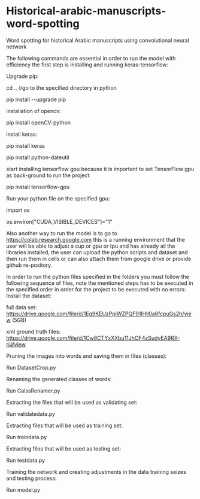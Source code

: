 # Historical-arabic-manuscripts-word-spotting
Word spotting for historical Arabic manuscripts using convolutional neural network


The following commands are essential in order to run the model with efficiency the first step is installing and running keras-tensorflow:

Upgrade pip:

cd .. //go to the specified directory in python

pip install --upgrade pip

installation of opencv:

pip install openCV-python

install keras:

pip install keras

pip install python-dateutil

start installing tensorflow gpu because it is important to set TensorFlow gpu as back-ground to run the project:

pip install tensorflow-gpu

Run your python file on the specified gpu:

import os

os.environ["CUDA_VISIBLE_DEVICES"]="1"


Also another way to run the model is to go to https://colab.research.google.com this is a running environment that the user will be able to adjust a cup or gpu or tpu and has already all the libraries installed, the user can upload the python scripts and dataset and then run them in cells or can also attach them from google drive or provide github re-pository.




In order to run the python files specified in the folders you must follow the following sequence
of files, note the mentioned steps has to be executed in the specified order in order for the project to be executed with no errors:
Install the dataset:

full data set: https://drive.google.com/file/d/1Eg9KEUzPpiWZPQF91lHll0a6fcpuGs2h/view (5GB)

xml ground truth files: https://drive.google.com/file/d/1Cw8CTYxXXbu11JhOF4zSudyEA9RX-rjJ/view

Pruning the images into words and saving them in files (classes):

Run DatasetCrop.py

Renaming the generated classes of words:

Run CalssRenamer.py

Extracting the files that will be used as validating set:

Run validatedata.py

Extracting files that will be used as training set:

Run traindata.py

Extracting files that will be used as testing set:

Run testdata.py

Training the network and creating adjustments in the data training seizes and testing process:

Run model.py
